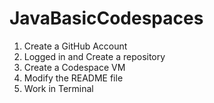 # JavaBasicCodespaces

1. Create a GitHub Account
2. Logged in and Create a repository
3. Create a Codespace VM
4. Modify the README file
5. Work in Terminal